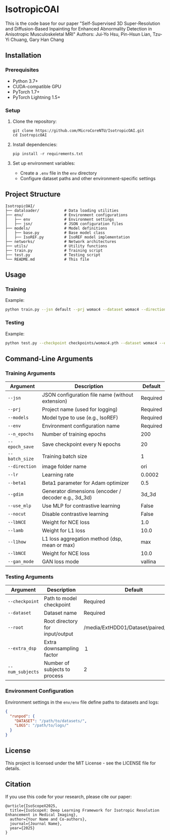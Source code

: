 # IsotropicOAI

This is the code base for our paper "Self-Supervised 3D Super-Resolution and Diffusion-Based Inpainting for Enhanced
Abnormality Detection in Anisotropic Musculoskeletal MRI"
Authors: Jui-Yo Hsu, Pin-Hsun Lian, Tzu-Yi Chuang, Gary Han Chang


## Installation

### Prerequisites

- Python 3.7+
- CUDA-compatible GPU
- PyTorch 1.7+
- PyTorch Lightning 1.5+

### Setup

1. Clone the repository:
   ```
   git clone https://github.com/MicroCoreNTU/IsotropicOAI.git
   cd IsotropicOAI
   ```

2. Install dependencies:
   ```
   pip install -r requirements.txt
   ```

3. Set up environment variables:
   - Create a `.env` file in the `env` directory
   - Configure dataset paths and other environment-specific settings

## Project Structure

```
IsotropicOAI/
├── dataloader/           # Data loading utilities
├── env/                  # Environment configurations
│   ├── env               # Environment settings
│   ├── jsn/              # JSON configuration files
├── models/               # Model definitions
│   ├── base.py           # Base model class
│   ├── IsoREF.py         # IsoREF model implementation
├── networks/             # Network architectures
├── utils/                # Utility functions
├── train.py              # Training script
├── test.py               # Testing script
└── README.md             # This file
```

## Usage

### Training
Example:
```bash
python train.py --jsn default --prj womac4 --dataset womac4 --directions ori --models IsoREF --env default --n_epochs 801 --gdim 3d_3d --use_mlp --epoch_save 100 --lbNCE 10 --lamb 1 --l1how max
```

### Testing
Example:
```bash
python test.py --checkpoint checkpoints/womac4.pth --dataset womac4 --extra_dsp 1
```

## Command-Line Arguments

### Training Arguments

| Argument | Description                                          | Default  |
|----------|------------------------------------------------------|----------|
| `--jsn` | JSON configuration file name (without extension)     | Required |
| `--prj` | Project name (used for logging)                      | Required |
| `--models` | Model type to use (e.g., IsoREF)                     | Required |
| `--env` | Environment configuration name                       | Required |
| `--n_epochs` | Number of training epochs                            | 200      |
| `--epoch_save` | Save checkpoint every N epochs                       | 20       |
| `--batch_size` | Training batch size                                  | 1        |
| `--direction` | image folder name                                    | ori      |
| `--lr` | Learning rate                                        | 0.0002   |
| `--beta1` | Beta1 parameter for Adam optimizer                   | 0.5      |
| `--gdim` | Generator dimensions (encoder / decoder e.g., 3d_3d) | 3d_3d    |
| `--use_mlp` | Use MLP for contrastive learning                     | False    |
| `--nocut` | Disable contrastive learning                         | False    |
| `--lbNCE` | Weight for NCE loss                                  | 1.0      |
| `--lamb` | Weight for L1 loss                                   | 10.0     |
| `--l1how` | L1 loss aggregation method (dsp, mean or max)        | max      |
| `--lbNCE` | Weight for NCE loss                                  | 10.0     |
| `--gan_mode` | GAN loss mode                                        | vallina  |

### Testing Arguments

| Argument | Description | Default                               |
|----------|-------------|---------------------------------------|
| `--checkpoint` | Path to model checkpoint | Required                              |
| `--dataset` | Dataset name | Required                              |
| `--root` | Root directory for input/output | /media/ExtHDD01/Dataset/paired_images |
| `--extra_dsp` | Extra downsampling factor | １                                     |
| `--num_subjects` | Number of subjects to process | 2                                     |


### Environment Configuration

Environment settings in the `env/env` file define paths to datasets and logs:

```json
{
  "runpod": {
    "DATASET": "/path/to/datasets/",
    "LOGS": "/path/to/logs/"
  }
}
```
## License

This project is licensed under the MIT License - see the LICENSE file for details.

## Citation

If you use this code for your research, please cite our paper:

```
@article{IsoScopeX2025,
  title={IsoScopeX: Deep Learning Framework for Isotropic Resolution Enhancement in Medical Imaging},
  author={Your Name and Co-authors},
  journal={Journal Name},
  year={2025}
}
```


